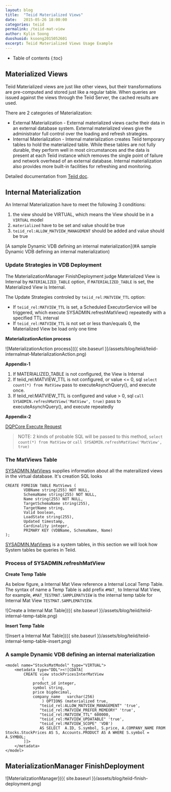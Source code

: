```yaml
---
layout: blog
title:  "Teiid Materialized Views"
date:   2015-05-26 18:00:00
categories: teiid
permalink: /teiid-mat-view
author: Kylin Soong
duoshuoid: ksoong2015052601
excerpt: Teiid Materialized Views Usage Example
---
```


* Table of contents
{:toc}

## Materialized Views

Teiid Materialized views are just like other views, but their transformations are pre-computed and stored just like a regular table. When queries are issued against the views through the Teiid Server, the cached results are used.

There are 2 categories of Materialization:

* External Materialization - External materialized views cache their data in an external database system. External materialized views give the administrator full control over the loading and refresh strategies.
* Internal Materialization - Internal materialization creates Teiid temporary tables to hold the materialized table. While these tables are not fully durable, they perform well in most circumstances and the data is present at each Teiid instance which removes the single point of failure and network overhead of an external database. Internal materialization also provides more built-in facilities for refreshing and monitoring. 

Detailed documentation from [Teiid doc](https://teiid.gitbooks.io/documents/content/caching/Materialized_Views.html).

## Internal Materialization

An Internal Materialization have to meet the following 3 conditions:

1. the view should be VIRTUAL, which means the View should be in a `VIRTUAL` model
2. `materialized` have to be set and value should be true
3. `teiid_rel:ALLOW_MATVIEW_MANAGEMENT` should be added and value should be true

[A sample Dynamic VDB defining an internal materialization](#A sample Dynamic VDB defining an internal materialization)

### Update Strategies in VDB Deployment

The MaterializationManager FinishDeployment judge Materialized View is Internal by `MATERIALIZED_TABLE` option, if `MATERIALIZED_TABLE` is set, the Materialized View is Internal.

The Update Strategies controled by `teiid_rel:MATVIEW_TTL` option:

* If `teiid_rel:MATVIEW_TTL` is set, a Scheduled ExecutorService will be triggered, which execute SYSADMIN.refreshMatView() repeatedly with a specified TTL interval  
* If `teiid_rel:MATVIEW_TTL` is not set or less than/equals 0, the Materialized View be load only one time

**MaterializationAction process**

![MaterializationAction process]({{ site.baseurl }}/assets/blog/teiid/teiid-internalmat-MaterializationAction.png)

**Appendix-1**
 
1. If MATERIALIZED_TABLE is not configured, the View is Internal
2. If teiid_rel:MATVIEW_TTL is not configured, or value <= 0, sql `select count(*) from MatView` pass to executeAsynchQuery(), and execute once.
3. If teiid_rel:MATVIEW_TTL is configured and value > 0, sql `call SYSADMIN.refreshMatView('MatView', true)` pass to executeAsynchQuery(), and execute repeatedly

**Appendix-2**

[DQPCore Execute Request](http://ksoong.org/teiid-s-diagram/#dqpcore-execute-request)

> NOTE: 2 kinds of probable SQL will be passed to this method, `select count(*) from MatView` or `call SYSADMIN.refreshMatView('MatView', true)`

### The MatViews Table

[SYSADMIN.MatViews](https://teiid.gitbooks.io/documents/content/reference/sysadmin_schema.html#_sysadmin_matviews) supplies information about all the materailized views in the virtual database. It's creation SQL looks

~~~
CREATE FOREIGN TABLE MatViews (
        VDBName string(255) NOT NULL,
        SchemaName string(255) NOT NULL,
        Name string(255) NOT NULL,
        TargetSchemaName string(255),
        TargetName string,
        Valid boolean,
        LoadState string(255),
        Updated timestamp,
        Cardinality integer,
        PRIMARY KEY (VDBName, SchemaName, Name)
);
~~~

[SYSADMIN.MatViews](https://teiid.gitbooks.io/documents/content/reference/sysadmin_schema.html#_sysadmin_matviews) is a system tables, in this section we will look how System tables be queries in Teiid.

### Process of SYSADMIN.refreshMatView

**Create Temp Table**

As below figure, a Internal Mat View reference a Internal Local Temp Table. The syntax of name a Temp Table is add prefix `#MAT_` to Internal Mat View, for example, `#MAT_TESTMAT.SAMPLEMATVIEW` is the internal temp table for Internal Mat View `TESTMAT.SAMPLEMATVIEW`.

![Create a Internal Mat Table]({{ site.baseurl }}/assets/blog/teiid/teiid-internal-temp-table.png)

**Insert Temp Table**

![Insert a Internal Mat Table]({{ site.baseurl }}/assets/blog/teiid/teiid-internal-temp-table-insert.png)

### A sample Dynamic VDB defining an internal materialization

~~~
<model name="StocksMatModel" type="VIRTUAL">
    <metadata type="DDL"><![CDATA[
        CREATE view stockPricesInterMatView
                (
            product_id integer,
            symbol string,
            price bigdecimal,
            company_name   varchar(256)
                ) OPTIONS (materialized true,         
               "teiid_rel:ALLOW_MATVIEW_MANAGEMENT" 'true', 
               "teiid_rel:MATVIEW_PREFER_MEMEORY" 'true',
               "teiid_rel:MATVIEW_TTL" 600000,
               "teiid_rel:MATVIEW_UPDATABLE" 'true', 
               "teiid_rel:MATVIEW_SCOPE" 'VDB')
               AS SELECT  A.ID, S.symbol, S.price, A.COMPANY_NAME FROM Stocks.StockPrices AS S, Accounts.PRODUCT AS A WHERE S.symbol = A.SYMBOL;
        ]]>
    </metadata>
</model>
~~~ 

## MaterializationManager FinishDeployment

![MaterializationManager]({{ site.baseurl }}/assets/blog/teiid-finish-deployment.png)
